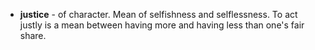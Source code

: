 <ul>   
  <li><strong>justice</strong> - of character. Mean of selfishness and selflessness. To act justly is a mean between having more and having less than one's fair share.</li> 
</ul>
